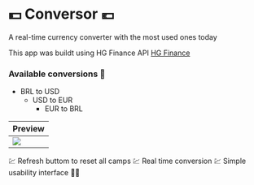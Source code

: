 # :dollar: Conversor :euro:

A real-time currency converter with the most used ones today

This app was buildt using HG Finance API [HG Finance](https://hgbrasil.com/status/finance)

### Available conversions :receipt:
  - BRL to USD
    - USD to EUR
      - EUR to BRL

| **Preview**
|-------------|
|<img src="https://giphy.com/gifs/T9aZSqjUQNwQv5FT6P"  />


:chart: Refresh buttom to reset all camps
:chart: Real time conversion
:chart: Simple usability interface    :student:


